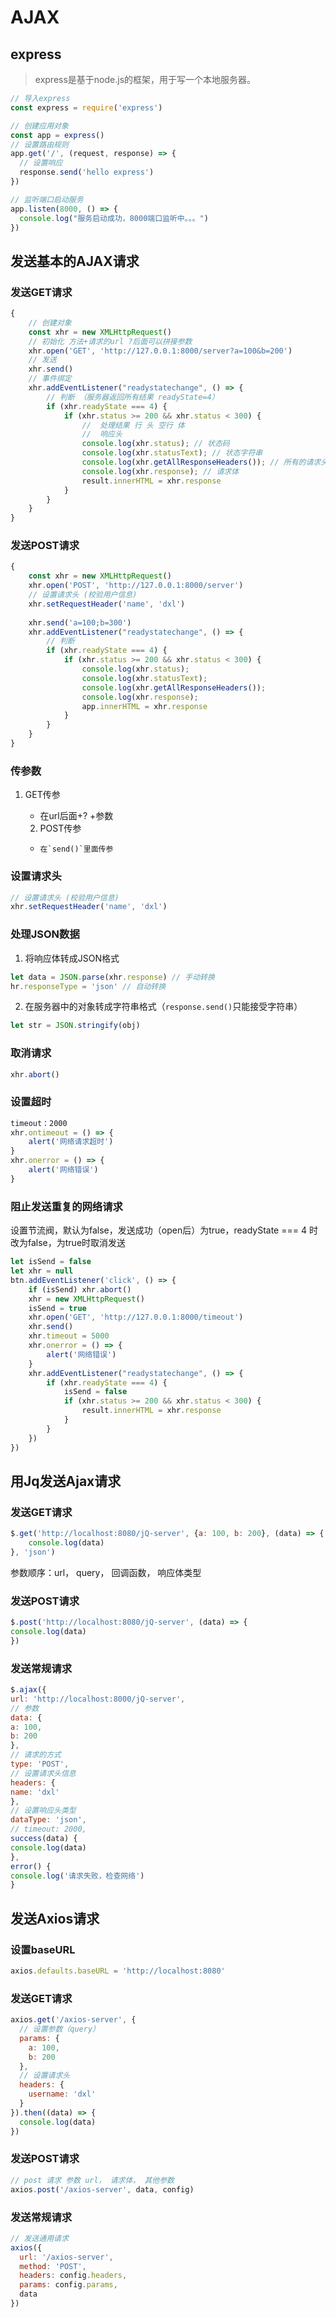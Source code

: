 # AJAX

## express

> express是基于node.js的框架，用于写一个本地服务器。

```js
// 导入express
const express = require('express')

// 创建应用对象
const app = express()
// 设置路由规则
app.get('/', (request, response) => {
  // 设置响应
  response.send('hello express')
})

// 监听端口启动服务
app.listen(8000, () => {
  console.log("服务启动成功，8000端口监听中。。。")
})
```

## 发送基本的AJAX请求

### 发送GET请求

```js
{
    // 创建对象
    const xhr = new XMLHttpRequest()
    // 初始化 方法+请求的url ?后面可以拼接参数
    xhr.open('GET', 'http://127.0.0.1:8000/server?a=100&b=200')
    // 发送
    xhr.send()
    // 事件绑定
    xhr.addEventListener("readystatechange", () => {
        // 判断 （服务器返回所有结果 readyState=4）
        if (xhr.readyState === 4) {
            if (xhr.status >= 200 && xhr.status < 300) {
                //  处理结果 行 头 空行 体
                //  响应头
                console.log(xhr.status); // 状态码
                console.log(xhr.statusText); // 状态字符串
                console.log(xhr.getAllResponseHeaders()); // 所有的请求头
                console.log(xhr.response); // 请求体
                result.innerHTML = xhr.response
            }
        }
    }
}
```

### 发送POST请求

```js
{
    const xhr = new XMLHttpRequest()
    xhr.open('POST', 'http://127.0.0.1:8000/server')
    // 设置请求头 (校验用户信息)
    xhr.setRequestHeader('name', 'dxl')
    
    xhr.send('a=100;b=300')
    xhr.addEventListener("readystatechange", () => {
        // 判断
        if (xhr.readyState === 4) {
            if (xhr.status >= 200 && xhr.status < 300) {
                console.log(xhr.status);
                console.log(xhr.statusText);
                console.log(xhr.getAllResponseHeaders());
                console.log(xhr.response);
                app.innerHTML = xhr.response
            }
        }
    }
}
```

### 传参数

1. GET传参
   - 在url后面+? +参数

 	2. POST传参
      - 	在`send()`里面传参	

### 设置请求头

```js
// 设置请求头 (校验用户信息)
xhr.setRequestHeader('name', 'dxl')
```

### 处理JSON数据

1. 将响应体转成JSON格式

```js
let data = JSON.parse(xhr.response) // 手动转换
hr.responseType = 'json' // 自动转换
```

2. 在服务器中的对象转成字符串格式（`response.send()`只能接受字符串）

```js
let str = JSON.stringify(obj)
```

### 取消请求

```js
xhr.abort()
```

### 设置超时

```js
timeout：2000
xhr.ontimeout = () => {
    alert('网络请求超时')
}
xhr.onerror = () => {
    alert('网络错误')
}
```

### 阻止发送重复的网络请求

设置节流阀，默认为false，发送成功（open后）为true，readyState === 4 时改为false，为true时取消发送

```js
let isSend = false
let xhr = null
btn.addEventListener('click', () => {
    if (isSend) xhr.abort()
    xhr = new XMLHttpRequest()
    isSend = true
    xhr.open('GET', 'http://127.0.0.1:8000/timeout')
    xhr.send()
    xhr.timeout = 5000
    xhr.onerror = () => {
        alert('网络错误')
    }
    xhr.addEventListener("readystatechange", () => {
        if (xhr.readyState === 4) {
            isSend = false
            if (xhr.status >= 200 && xhr.status < 300) {
                result.innerHTML = xhr.response
            }
        }
    })
})
```

## 用Jq发送Ajax请求

### 发送GET请求

```js
$.get('http://localhost:8080/jQ-server', {a: 100, b: 200}, (data) => {
    console.log(data)
}, 'json')
```

参数顺序：url， query， 回调函数， 响应体类型

### 发送POST请求

```js
$.post('http://localhost:8080/jQ-server', (data) => {
console.log(data)
})
```

### 发送常规请求

```js
$.ajax({
url: 'http://localhost:8000/jQ-server',
// 参数
data: {
a: 100,
b: 200
},
// 请求的方式
type: 'POST',
// 设置请求头信息
headers: {
name: 'dxl'
},
// 设置响应头类型
dataType: 'json',
// timeout: 2000,
success(data) {
console.log(data)
},
error() {
console.log('请求失败，检查网络')
}
```

## 发送Axios请求

### 设置baseURL

```js
axios.defaults.baseURL = 'http://localhost:8080'
```

### 发送GET请求

```js
axios.get('/axios-server', {
  // 设置参数（query）
  params: {
    a: 100,
    b: 200
  },
  // 设置请求头
  headers: {
    username: 'dxl'
  }
}).then((data) => {
  console.log(data)
})
```

### 发送POST请求

```js
// post 请求 参数 url， 请求体， 其他参数
axios.post('/axios-server', data, config)
```

### 发送常规请求

```js
// 发送通用请求
axios({
  url: '/axios-server',
  method: 'POST',
  headers: config.headers,
  params: config.params,
  data
})
```
